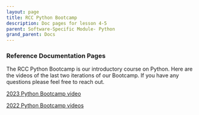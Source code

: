 ```yaml
---
layout: page
title: RCC Python Bootcamp
description: Doc pages for lesson 4-5
parent: Software-Specific Module- Python
grand_parent: Docs
---
```


### Reference Documentation Pages

The RCC Python Bootcamp is our introductory course on Python. Here are the videos of the last two iterations of our Bootcamp. If you have any questions please feel free to reach out.

<a href="https://www.youtube.com/watch?v=-YApuj7cgc0">2023 Python Bootcamp video</a>

<a href="https://www.youtube.com/playlist?list=PLxmQg6v9EuG22Kxq_KS8NUrhNXlC6cKnF">2022 Python Bootcamp videos</a>
